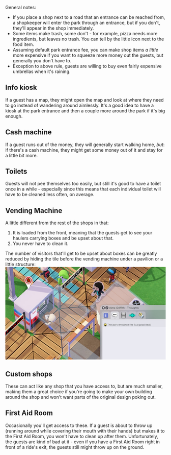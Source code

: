 General notes:
- If you place a shop next to a road that an entrance can be reached from, a shopkeeper will enter the park through an entrance, but if you don't, they'll appear in the shop immediately.
- Some items make trash, some don't - for example, pizza needs more ingredients, but leaves no trash. You can tell by the little icon next to the food item.
- Assuming default park entrance fee, you can make shop items *a little* more expensive if you want to squeeze more money out the guests, but generally you don't have to.
- Exception to above rule, guests are willing to buy even fairly expensive umbrellas when it's raining.

## Info kiosk
If a guest has a map, they might open the map and look at where they need to go instead of wandering around aimlessly. It's a good idea to have a kiosk at the park entrance and then a couple more around the park if it's big enough.

## Cash machine
If a guest runs out of the money, they will generally start walking home, *but*: if there's a cash machine, they might get some money out of it and stay for a little bit more.

## Toilets
Guests will not pee themselves too easily, but still it's good to have a toilet once in a while - especially since this means that each individual toilet will have to be cleaned less often, on average.

## Vending Machine
A little different from the rest of the shops in that:

1. It is loaded from the front, meaning that the guests get to see your haulers carrying boxes and be upset about that.
2. You never have to clean it.

The number of visitors that'll get to be upset about boxes can be greatly reduced by hiding the tile before the vending machine under a pavilion or a little structure:  
![](img/vending-machine.jpg)

## Custom shops
These can act like any shop that you have access to, but are much smaller, making them a great choice if you're going to make your own building around the shop and won't want parts of the original design poking out.

## First Aid Room
Occasionally you'll get access to these. If a guest is about to throw up (running around while covering their mouth with their hands) but makes it to the First Aid Room, you won't have to clean up after them. Unfortunately, the guests are kind of bad at it - even if you have a First Aid Room right in front of a ride's exit, the guests still might throw up on the ground.